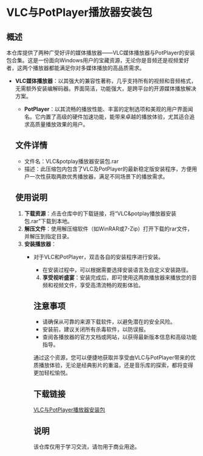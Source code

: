 # VLC与PotPlayer播放器安装包

## 概述

本仓库提供了两种广受好评的媒体播放器——VLC媒体播放器与PotPlayer的安装包合集。这是一份面向Windows用户的宝藏资源，无论你是音频还是视频爱好者，这两个播放器都能满足你对多媒体播放的高品质需求。

- **VLC媒体播放器**：以其强大的兼容性著称，几乎支持所有的视频和音频格式，无需额外安装编解码器。界面简洁，功能强大，是跨平台的开源媒体播放解决方案。

  - **PotPlayer**：以其流畅的播放性能、丰富的定制选项和美观的用户界面闻名。它内置了高级的硬件加速功能，能带来卓越的播放体验，尤其适合追求高质量播放效果的用户。

  ## 文件详情

  - 文件名：VLC&potplay播放器安装包.rar
  - 描述：此压缩包内包含了VLC及PotPlayer的最新稳定版安装程序，方便用户一次性获取两款优秀播放器，满足不同场景下的播放需求。

  ## 使用说明

  1. **下载资源**：点击仓库中的下载链接，将“VLC&potplay播放器安装包.rar”下载到本地。
  2. **解压文件**：使用解压缩软件（如WinRAR或7-Zip）打开下载的rar文件，并解压到指定目录。
  3. **安装播放器**：
     - 对于VLC和PotPlayer，双击各自的安装程序进行安装。
        - 在安装过程中，可以根据需要选择安装语言及自定义安装路径。
        4. **享受视听盛宴**：安装完成后，即可使用这两款播放器来播放您的音频和视频文件，享受高清流畅的观影体验。

        ## 注意事项

        - 请确保从可靠的来源下载软件，以避免潜在的安全风险。
        - 安装前，建议关闭所有杀毒软件，以防误报。
        - 查阅各播放器的官方文档或网站，以获得最新版本信息和高级功能指导。

        通过这个资源，您可以便捷地获取并享受由VLC与PotPlayer带来的优质播放体验，无论是经典影片的重温，还是音乐库的探索，都将变得更加轻松愉悦。

        ## 下载链接
        [VLC与PotPlayer播放器安装包](https://pan.quark.cn/s/8b95d45f3d38)

        ## 说明

        该仓库仅用于学习交流，请勿用于商业用途。
